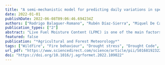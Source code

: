 ```yaml
---
title: "A semi-mechanistic model for predicting daily variations in species-level live fuel moisture content"
date: 2022-01-01
publishDate: 2022-06-08T09:06:46.694234Z
authors: ["Rodrigo Balaguer-Romano", "Rubén Díaz-Sierra", "Miquel De Cáceres", "Àngel Cunill-Camprubí", "Rachael H. Nolan", "Matthias M. Boer", "Jordi Voltas", "Víctor Resco de Dios"]
publication_types: ["2"]
abstract: "Live Fuel Moisture Content (LFMC) is one of the main factors affecting forest ignitability as it determines the availability of existing live fuel to burn. Currently, LFMC is monitored through spectral vegetation indices or inferred from meteorological drought indices. While useful, neither approach provides mechanistic insights into species-specific LFMC variation and they are limited in the ability to forecast LFMC under altered future climates. Here, we developed a semi-mechanistic model to predict daily variation in LFMC across woody species from different functional types by adjusting a soil water balance model which estimates predawn leaf water potential (Ψpd). Our overarching goal was to balance the trade-off between biological realism, which enhances model applicability, and parameterization complexity, which may limit its value within operational settings. After calibration, model predictions were validated against a dataset comprising 1659 LFMC observations across peninsular Spain, belonging to different functional types and from contrasting climates. The overall goodness of fit for our model (R2 = 0.5) was better than that obtained by an existing models based on drought indices (R2 = 0.3) or spectral vegetation indices (R2 = 0.1). We observed the best predictive performance for seeding shrubs (R2 = 0.6) followed by trees (R2 = 0.5) and resprouting shrubs (R2 = 0.4). Through its relatively simple parameterization, the approach developed here may pave the way for a new generation of process-based models that can be used for operational purposes within fire risk mitigation scenarios."
featured: false
publication: "*Agricultural and Forest Meteorology*"
tags: ["Wildfire", "Fire behaviour", "Drought stress", "Drought Code", "Remote sensing", "Phyrophysiology"]
url_pdf: "https://www.sciencedirect.com/science/article/pii/S0168192322002118"
doi: "https://doi.org/10.1016/j.agrformet.2022.109022"
---
```


